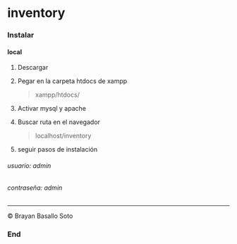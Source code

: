 # inventory

### Instalar

#### local

1. Descargar
2. Pegar en la carpeta htdocs de xampp

   > xampp/htdocs/

3. Activar mysql y apache
4. Buscar ruta en el navegador

   > localhost/inventory

5. seguir pasos de instalación

###### usuario: admin

###### contraseña: admin

---

&copy; Brayan Basallo Soto

### End
